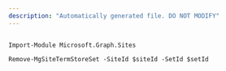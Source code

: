 ```yaml
---
description: "Automatically generated file. DO NOT MODIFY"
---
```


```powershellv2

Import-Module Microsoft.Graph.Sites

Remove-MgSiteTermStoreSet -SiteId $siteId -SetId $setId

```